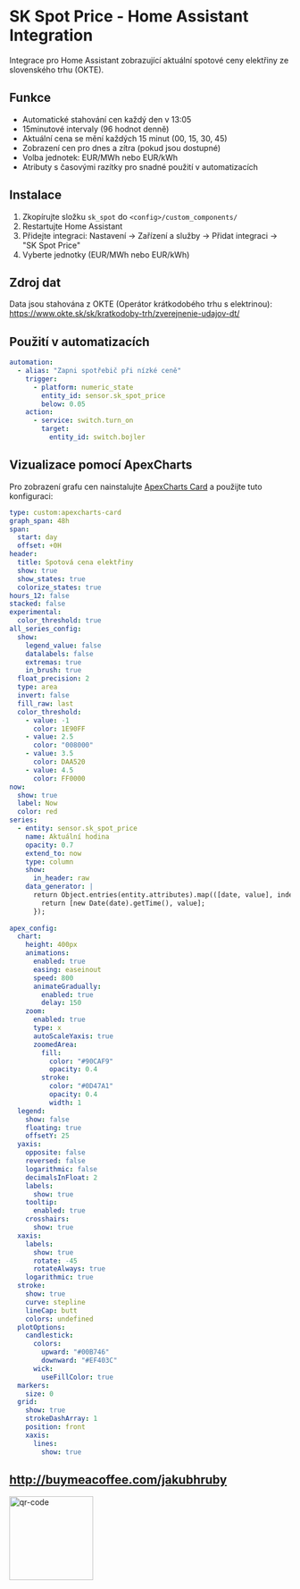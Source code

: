 # SK Spot Price - Home Assistant Integration

Integrace pro Home Assistant zobrazující aktuální spotové ceny elektřiny ze slovenského trhu (OKTE).

## Funkce

- Automatické stahování cen každý den v 13:05
- 15minutové intervaly (96 hodnot denně)
- Aktuální cena se mění každých 15 minut (00, 15, 30, 45)
- Zobrazení cen pro dnes a zítra (pokud jsou dostupné)
- Volba jednotek: EUR/MWh nebo EUR/kWh
- Atributy s časovými razítky pro snadné použití v automatizacích

## Instalace

1. Zkopírujte složku `sk_spot` do `<config>/custom_components/`
2. Restartujte Home Assistant
3. Přidejte integraci: Nastavení → Zařízení a služby → Přidat integraci → "SK Spot Price"
4. Vyberte jednotky (EUR/MWh nebo EUR/kWh)

## Zdroj dat

Data jsou stahována z OKTE (Operátor krátkodobého trhu s elektrinou):
https://www.okte.sk/sk/kratkodoby-trh/zverejnenie-udajov-dt/

## Použití v automatizacích
```yaml
automation:
  - alias: "Zapni spotřebič při nízké ceně"
    trigger:
      - platform: numeric_state
        entity_id: sensor.sk_spot_price
        below: 0.05
    action:
      - service: switch.turn_on
        target:
          entity_id: switch.bojler
```

## Vizualizace pomocí ApexCharts

Pro zobrazení grafu cen nainstalujte [ApexCharts Card](https://github.com/RomRider/apexcharts-card) a použijte tuto konfiguraci:
```yaml
type: custom:apexcharts-card
graph_span: 48h
span:
  start: day
  offset: +0H
header:
  title: Spotová cena elektřiny
  show: true
  show_states: true
  colorize_states: true
hours_12: false
stacked: false
experimental:
  color_threshold: true
all_series_config:
  show:
    legend_value: false
    datalabels: false
    extremas: true
    in_brush: true
  float_precision: 2
  type: area
  invert: false
  fill_raw: last
  color_threshold:
    - value: -1
      color: 1E90FF
    - value: 2.5
      color: "008000"
    - value: 3.5
      color: DAA520
    - value: 4.5
      color: FF0000
now:
  show: true
  label: Now
  color: red
series:
  - entity: sensor.sk_spot_price
    name: Aktuální hodina
    opacity: 0.7
    extend_to: now
    type: column
    show:
      in_header: raw
    data_generator: |
      return Object.entries(entity.attributes).map(([date, value], index) => {
        return [new Date(date).getTime(), value];
      });
       
apex_config:
  chart:
    height: 400px
    animations:
      enabled: true
      easing: easeinout
      speed: 800
      animateGradually:
        enabled: true
        delay: 150
    zoom:
      enabled: true
      type: x
      autoScaleYaxis: true
      zoomedArea:
        fill:
          color: "#90CAF9"
          opacity: 0.4
        stroke:
          color: "#0D47A1"
          opacity: 0.4
          width: 1
  legend:
    show: false
    floating: true
    offsetY: 25
  yaxis:
    opposite: false
    reversed: false
    logarithmic: false
    decimalsInFloat: 2
    labels:
      show: true
    tooltip:
      enabled: true
    crosshairs:
      show: true
  xaxis:
    labels:
      show: true
      rotate: -45
      rotateAlways: true
    logarithmic: true
  stroke:
    show: true
    curve: stepline
    lineCap: butt
    colors: undefined
  plotOptions:
    candlestick:
      colors:
        upward: "#00B746"
        downward: "#EF403C"
      wick:
        useFillColor: true
  markers:
    size: 0
  grid:
    show: true
    strokeDashArray: 1
    position: front
    xaxis:
      lines:
        show: true
```
## http://buymeacoffee.com/jakubhruby


<img width="150" height="150" alt="qr-code" src="https://github.com/user-attachments/assets/2581bf36-7f7d-4745-b792-d1abaca6e57d" />
